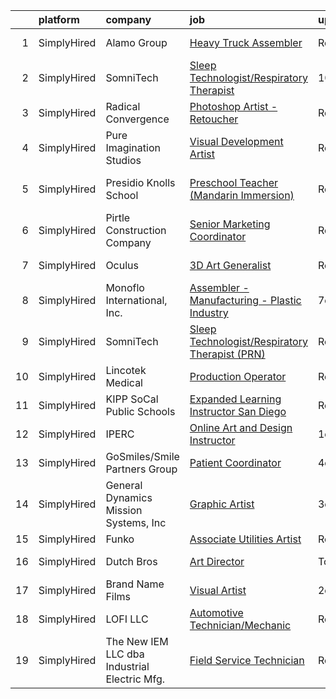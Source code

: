 

|    | platform    | company                                      | job                                                                                                                                                   | update_time   | location                  |
|---:|:------------|:---------------------------------------------|:------------------------------------------------------------------------------------------------------------------------------------------------------|:--------------|:--------------------------|
|  1 | SimplyHired | Alamo Group                                  | [Heavy Truck Assembler](https://www.simplyhired.com/job/S2Drev6C-qYLUvn2ig0FVZK10ScrctYd3RFP4tErgxqnLgWfIYuO6w?q=visual+art)                          | Recently      | Mukwonago, WI             |
|  2 | SimplyHired | SomniTech                                    | [Sleep Technologist/Respiratory Therapist](https://www.simplyhired.com/job/QnKGDro8YXrAeioUC_iCrIvehLCz8qZtYBWJpMhzp11LCY-vGmmh5g?q=visual+art)       | 10d           | Sioux Falls, SD           |
|  3 | SimplyHired | Radical Convergence                          | [Photoshop Artist - Retoucher](https://www.simplyhired.com/job/7jJNi-ObK5dYrqRm9YIhjpFVV2BVuYuDmVdkrNSaQBwE9D_T1DkLZA?q=visual+art)                   | Recently      | Herndon, VA               |
|  4 | SimplyHired | Pure Imagination Studios                     | [Visual Development Artist](https://www.simplyhired.com/job/u3Ce0qDkoB4jPujFyWA_pOjySvkBJ7SmBclJFkATwkjx3a0XU_1R2g?q=visual+art)                      | Recently      | Rochester, NY +1 location |
|  5 | SimplyHired | Presidio Knolls School                       | [Preschool Teacher (Mandarin Immersion)](https://www.simplyhired.com/job/TjDR0_5unIGKiJo-VCj6ZfKTn2Zk-R2QpynsSU9VPawpL7Qd-MN3Cw?q=visual+art)         | Recently      | San Francisco, CA         |
|  6 | SimplyHired | Pirtle Construction Company                  | [Senior Marketing Coordinator](https://www.simplyhired.com/job/TEUcflZaEukF8Mqv7UUPoUXyQaVpkWqzk2xSDhaWfU1hx6zIOrSXiQ?q=visual+art)                   | Recently      | Fort Lauderdale, FL       |
|  7 | SimplyHired | Oculus                                       | [3D Art Generalist](https://www.simplyhired.com/job/je0u3b9g8nV9DnO3K-aE3a3L3MWK_JcqtTRaFwxslc5IFNxzn_ndrA?q=visual+art)                              | Recently      | Remote +2 locations       |
|  8 | SimplyHired | Monoflo International, Inc.                  | [Assembler - Manufacturing - Plastic Industry](https://www.simplyhired.com/job/3Eqyl8e5UJCwYmv6kBVYWfh-g0thxZIew3W295xCgmgw0jP0ziWj4A?q=visual+art)   | 7d            | Winchester, VA            |
|  9 | SimplyHired | SomniTech                                    | [Sleep Technologist/Respiratory Therapist (PRN)](https://www.simplyhired.com/job/th6T_upeQbTo2aL7p_BPnGznKFrOZV9nPVRdPixftU9sjAYxUgVnMA?q=visual+art) | Recently      | Sioux Falls, SD           |
| 10 | SimplyHired | Lincotek Medical                             | [Production Operator](https://www.simplyhired.com/job/9za2pjRV09m-5iv9gHfX0AxJrmkc9FjUSwHT46v3qWWG2XRXxTO-Mg?q=visual+art)                            | Recently      | Molalla, OR               |
| 11 | SimplyHired | KIPP SoCal Public Schools                    | [Expanded Learning Instructor San Diego](https://www.simplyhired.com/job/3JsjJzMhGivLzBAETxLC3rWOdCvAr1BdcW9RJs1m5hrwjys1XpckEA?q=visual+art)         | Recently      | Los Angeles, CA           |
| 12 | SimplyHired | IPERC                                        | [Online Art and Design Instructor](https://www.simplyhired.com/job/LbotYS3O4soYqDenWetbRaJ3BpRVDuoZH9YLVwwNwS01oLb66t8RKw?q=visual+art)               | 1d            | Remote                    |
| 13 | SimplyHired | GoSmiles/Smile Partners Group                | [Patient Coordinator](https://www.simplyhired.com/job/LFax0ED8O4UPy60L0HUOYrNb0B39a7Juz3B-RmcJzlrCG4SqYKPFBg?q=visual+art)                            | 4d            | Herndon, VA               |
| 14 | SimplyHired | General Dynamics Mission Systems, Inc        | [Graphic Artist](https://www.simplyhired.com/job/fr2riOg69pG0OqgyNbqUtBrJWzBzueVEZJHG8lGxC-J_KVZzQ6_HIg?q=visual+art)                                 | 3d            | Fairfax, VA               |
| 15 | SimplyHired | Funko                                        | [Associate Utilities Artist](https://www.simplyhired.com/job/ONW0Hr0dTWlB3I_4wiig-Jh-QhFr9IE40JQcUhgpx-yWFMq1hqpJ4w?q=visual+art)                     | Recently      | Remote                    |
| 16 | SimplyHired | Dutch Bros                                   | [Art Director](https://www.simplyhired.com/job/Dh9_sSFa0MDzQtnzy1ZLPPahm_yz1i0OATr2Q809ZMeiQfMpiCzi7w?q=visual+art)                                   | Today         | Grants Pass, OR           |
| 17 | SimplyHired | Brand Name Films                             | [Visual Artist](https://www.simplyhired.com/job/jXzCkoC8JFvEQo--djLMufIdOwEcYxl1i1NVNurqXBAJ_A38lGWgeQ?q=visual+art)                                  | 2d            | Lewis Center, OH          |
| 18 | SimplyHired | LOFI LLC                                     | [Automotive Technician/Mechanic](https://www.simplyhired.com/job/6KPmJ0c4_B2H9NItdn2r2YutT9NbhND0cuHRI6c9HuIgBNpfeS8Jnw?q=visual+art)                 | Recently      | Corpus Christi, TX        |
| 19 | SimplyHired | The New IEM LLC dba Industrial Electric Mfg. | [Field Service Technician](https://www.simplyhired.com/job/AMJH2UXXHnmHlBlFkQNkilI2OUL5K-CcO_B7ZPGVX5814KntRXpqyA?q=visual+art)                       | Recently      | Sterling, VA              |